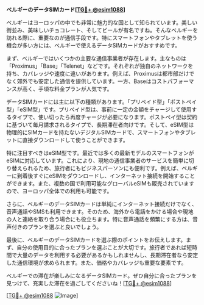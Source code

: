 **ベルギーのデータSIMカード[[TG💪+ @esim1088](https://t.me/s/esim1088)]**

ベルギーはヨーロッパの中でも非常に魅力的な国として知られています。美しい街並み、美味しいチョコレート、そしてビールが有名ですね。そんなベルギーを訪れる際に、重要なのが通信手段です。特にスマートフォンやタブレットを使う機会が多い方には、ベルギーで使えるデータSIMカードがおすすめです。

まず、ベルギーではいくつかの主要な通信事業者が存在します。主なものは「Proximus」「Base」「Telenet」などです。それぞれが独自のネットワークを持ち、カバレッジや速度に違いがあります。例えば、Proximusは都市部だけでなく郊外でも安定した通信を提供しています。一方、Baseはコストパフォーマンスが高く、手頃な料金プランが人気です。

データSIMカードには主に以下の種類があります。「プリペイド型」「ポストペイ型」「eSIM型」です。プリペイド型は、事前に一定の金額をチャージして使用するタイプで、使い切ったら再度チャージが必要になります。ポストペイ型は契約に基づいて毎月請求されるタイプで、長期滞在者向けです。そして、eSIM型は物理的にSIMカードを持たないデジタルSIMカードで、スマートフォンやタブレットに直接ダウンロードして使うことができます。

特に注目すべきはeSIM型です。最近では多くの最新モデルのスマートフォンがeSIMに対応しています。これにより、現地の通信事業者のサービスを簡単に切り替えられるため、旅行者にもビジネスパーソンにも便利です。例えば、ベルギーに到着後すぐにeSIMをダウンロードし、インターネット接続を開始することができます。また、複数の国で利用可能なグローバルeSIMも販売されていますので、ヨーロッパ全体での利用も可能です。

さらに、ベルギーのデータSIMカードは単純にインターネット接続だけでなく、音声通話やSMSも利用できます。そのため、海外から電話をかける場合や現地の人と連絡を取り合う場合にも役立ちます。特に音声通話を頻繁にする方は、音声付きのプランを選ぶと良いでしょう。

最後に、ベルギーのデータSIMカードを選ぶ際のポイントをお伝えします。まず、自分の使用目的に合ったプランを選ぶことが大切です。旅行者であれば短時間で大量のデータを利用する必要があるかもしれませんし、長期滞在者なら安定した通信環境が求められます。また、価格やカバレッジも重要な要素です。

ベルギーでの滞在が楽しみになるデータSIMカード。ぜひ自分に合ったプランを見つけて、充実した滞在を過ごしてくださいね！[[TG💪+ @esim1088](https://t.me/s/esim1088)]

[[TG💪+ @esim1088](https://t.me/s/esim1088) ![Image](https://i.postimg.cc/Y0z9fWf4/image.png)]